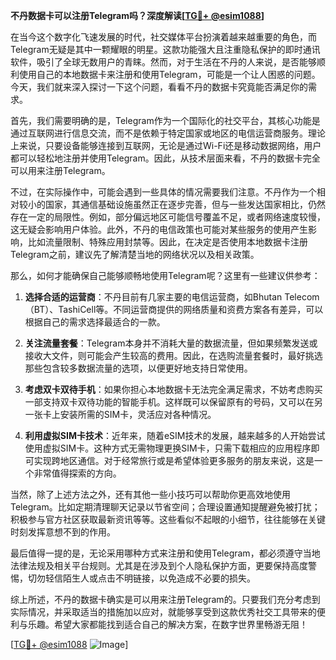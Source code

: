 **不丹数据卡可以注册Telegram吗？深度解读[[TG💪+ @esim1088](https://t.me/s/esim1088)]**

在当今这个数字化飞速发展的时代，社交媒体平台扮演着越来越重要的角色，而Telegram无疑是其中一颗耀眼的明星。这款功能强大且注重隐私保护的即时通讯软件，吸引了全球无数用户的青睐。然而，对于生活在不丹的人来说，是否能够顺利使用自己的本地数据卡来注册和使用Telegram，可能是一个让人困惑的问题。今天，我们就来深入探讨一下这个问题，看看不丹的数据卡究竟能否满足你的需求。

首先，我们需要明确的是，Telegram作为一个国际化的社交平台，其核心功能是通过互联网进行信息交流，而不是依赖于特定国家或地区的电信运营商服务。理论上来说，只要设备能够连接到互联网，无论是通过Wi-Fi还是移动数据网络，用户都可以轻松地注册并使用Telegram。因此，从技术层面来看，不丹的数据卡完全可以用来注册Telegram。

不过，在实际操作中，可能会遇到一些具体的情况需要我们注意。不丹作为一个相对较小的国家，其通信基础设施虽然正在逐步完善，但与一些发达国家相比，仍然存在一定的局限性。例如，部分偏远地区可能信号覆盖不足，或者网络速度较慢，这无疑会影响用户体验。此外，不丹的电信政策也可能对某些服务的使用产生影响，比如流量限制、特殊应用封禁等。因此，在决定是否使用本地数据卡注册Telegram之前，建议先了解清楚当地的网络状况以及相关政策。

那么，如何才能确保自己能够顺畅地使用Telegram呢？这里有一些建议供参考：

1. **选择合适的运营商**：不丹目前有几家主要的电信运营商，如Bhutan Telecom（BT）、TashiCell等。不同运营商提供的网络质量和资费方案各有差异，可以根据自己的需求选择最适合的一款。

2. **关注流量套餐**：Telegram本身并不消耗大量的数据流量，但如果频繁发送或接收大文件，则可能会产生较高的费用。因此，在选购流量套餐时，最好挑选那些包含较多数据流量的选项，以便更好地支持日常使用。

3. **考虑双卡双待手机**：如果你担心本地数据卡无法完全满足需求，不妨考虑购买一部支持双卡双待功能的智能手机。这样既可以保留原有的号码，又可以在另一张卡上安装所需的SIM卡，灵活应对各种情况。

4. **利用虚拟SIM卡技术**：近年来，随着eSIM技术的发展，越来越多的人开始尝试使用虚拟SIM卡。这种方式无需物理更换SIM卡，只需下载相应的应用程序即可实现跨地区通信。对于经常旅行或是希望体验更多服务的朋友来说，这是一个非常值得探索的方向。

当然，除了上述方法之外，还有其他一些小技巧可以帮助你更高效地使用Telegram。比如定期清理聊天记录以节省空间；合理设置通知提醒避免被打扰；积极参与官方社区获取最新资讯等等。这些看似不起眼的小细节，往往能够在关键时刻发挥意想不到的作用。

最后值得一提的是，无论采用哪种方式来注册和使用Telegram，都必须遵守当地法律法规及相关平台规则。尤其是在涉及到个人隐私保护方面，更要保持高度警惕，切勿轻信陌生人或点击不明链接，以免造成不必要的损失。

综上所述，不丹的数据卡确实是可以用来注册Telegram的。只要我们充分考虑到实际情况，并采取适当的措施加以应对，就能够享受到这款优秀社交工具带来的便利与乐趣。希望大家都能找到适合自己的解决方案，在数字世界里畅游无阻！

[[TG💪+ @esim1088](https://t.me/s/esim1088) ![Image](https://i.postimg.cc/4NQfJmqS/Snipaste-2025-05-13-00-14-12.png)]